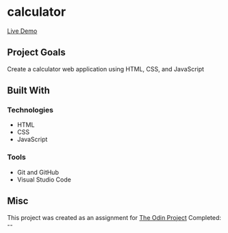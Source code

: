 # calculator

[Live Demo](https://mrespicio.github.io/calculator/)

## Project Goals
Create a calculator web application using HTML, CSS, and JavaScript

## Built With
### Technologies
* HTML
* CSS
* JavaScript
### Tools
* Git and GitHub
* Visual Studio Code

## Misc
This project was created as an assignment for [The Odin Project](https://www.theodinproject.com/lessons/foundations-calculator)
Completed: --